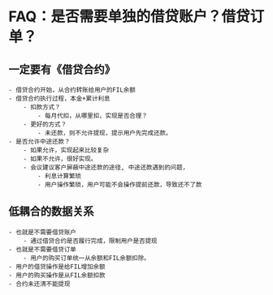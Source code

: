 # FAQ：是否需要单独的借贷账户？借贷订单？

## 一定要有《借贷合约》
    - 借贷合约开始，从合约转账给用户的FIL余额
    - 借贷合约执行过程，本金+累计利息
        - 扣款方式？
            - 每月代扣，从哪里扣，实现是否合理？
        - 更好的方式？
            - 未还款，则不允许提现，提示用户先完成还款。
    - 是否允许中途还款？
        - 如果允许，实现起来比较复杂
        - 如果不允许，很好实现。
        - 会议建议客户屏蔽中途还款的途径, 中途还款遇到的问题，
            - 利息计算繁琐
            - 用户操作繁琐，用户可能不会操作提前还款，导致还不了款

## 低耦合的数据关系
    - 也就是不需要借贷账户
        - 通过借贷合约是否履行完成，限制用户是否提现
    - 也就是不需要借贷订单
        - 用户的购买订单统一从余额和FIL余额扣除。
    - 用户的借贷操作是给FIL增加余额
    - 用户的购买操作是从FIL余额扣款
    - 合约未还清不能提现